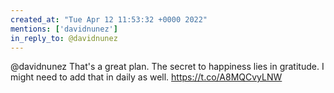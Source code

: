 ```yaml
---
created_at: "Tue Apr 12 11:53:32 +0000 2022"
mentions: ['davidnunez']
in_reply_to: @davidnunez
---
```


@davidnunez That's a great plan. The secret to happiness lies in gratitude. I might need to add that in daily as well. https://t.co/A8MQCvyLNW